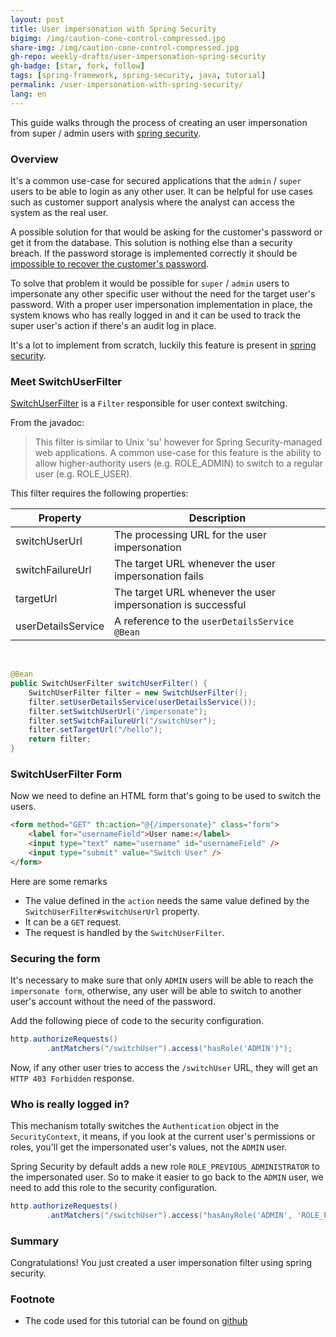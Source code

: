 ```yaml
---
layout: post
title: User impersonation with Spring Security
bigimg: /img/caution-cone-control-compressed.jpg
share-img: /img/caution-cone-control-compressed.jpg
gh-repo: weekly-drafts/user-impersonation-spring-security
gh-badge: [star, fork, follow]
tags: [spring-framework, spring-security, java, tutorial]
permalink: /user-impersonation-with-spring-security/
lang: en
---
```


This guide walks through the process of creating an user impersonation from super / admin users with 
[spring security](https://spring.io/projects/spring-security).

### Overview

It's a common use-case for secured applications that the `admin` / `super` users to be able to login
as any other user. It can be helpful for use cases such as customer support analysis where the analyst
can access the system as the real user.

A possible solution for that would be asking for the customer's password or get it from the database. This
solution is nothing else than a security breach. If the password storage is implemented correctly it should be
[impossible to recover the customer's password](https://nakedsecurity.sophos.com/2013/11/20/serious-security-how-to-store-your-users-passwords-safely/).

To solve that problem it would be possible for `super` / `admin` users to impersonate any other specific 
user without the need for the target user's password. With a proper user impersonation implementation in
place, the system knows who has really logged in and it can be used to track the super user's action if
there's an audit log in place.

It's a lot to implement from scratch, luckily this feature is present in [spring security](https://spring.io/projects/spring-security).

### Meet SwitchUserFilter

[SwitchUserFilter](https://github.com/spring-projects/spring-security/blob/master/web/src/main/java/org/springframework/security/web/authentication/switchuser/SwitchUserFilter.java)
is a `Filter` responsible for user context switching.

From the javadoc:

>This filter is similar to Unix 'su' however for Spring Security-managed web
>applications. A common use-case for this feature is the ability to allow
>higher-authority users (e.g. ROLE_ADMIN) to switch to a regular user (e.g. ROLE_USER).

This filter requires the following properties:

|Property           |Description                                                  |
|-------------------|-------------------------------------------------------------|
|switchUserUrl      |The processing URL for the user impersonation                |
|switchFailureUrl   |The target URL whenever the user impersonation fails         |
|targetUrl          |The target URL whenever the user impersonation is successful |
|userDetailsService |A reference to the `userDetailsService` `@Bean`              |

<br />

```java
@Bean
public SwitchUserFilter switchUserFilter() {
    SwitchUserFilter filter = new SwitchUserFilter();
    filter.setUserDetailsService(userDetailsService());
    filter.setSwitchUserUrl("/impersonate");
    filter.setSwitchFailureUrl("/switchUser");
    filter.setTargetUrl("/hello");
    return filter;
}
```

### SwitchUserFilter Form

Now we need to define an HTML form that's going to be used to switch the users.

```html
<form method="GET" th:action="@{/impersonate}" class="form">
    <label for="usernameField">User name:</label>
    <input type="text" name="username" id="usernameField" />
    <input type="submit" value="Switch User" />
</form>
```

Here are some remarks
  * The value defined in the `action` needs the same value defined by the `SwitchUserFilter#switchUserUrl` property.
  * It can be a `GET` request.
  * The request is handled by the `SwitchUserFilter`.

### Securing the form

It's necessary to make sure that only `ADMIN` users will be able to reach the `impersonate form`, otherwise, any
user will be able to switch to another user's account without the need of the password.

Add the following piece of code to the security configuration.

```java
http.authorizeRequests()
        .antMatchers("/switchUser").access("hasRole('ADMIN')");
```

Now, if any other user tries to access the `/switchUser` URL, they will get an `HTTP 403 Forbidden` response.

### Who is really logged in?

This mechanism totally switches the `Authentication` object in the `SecurityContext`, it means, if you look at
the current user's permissions or roles, you'll get the impersonated user's values, not the `ADMIN` user.

Spring Security by default adds a new role `ROLE_PREVIOUS_ADMINISTRATOR` to the impersonated user. So to make it
easier to go back to the `ADMIN` user, we need to add this role to the security configuration.

```java
http.authorizeRequests()
        .antMatchers("/switchUser").access("hasAnyRole('ADMIN', 'ROLE_PREVIOUS_ADMINISTRATOR')");
```

### Summary
Congratulations! You just created a user impersonation filter using spring security.

### Footnote
  - The code used for this tutorial can be found on [github](https://github.com/weekly-drafts/user-impersonation-spring-security)